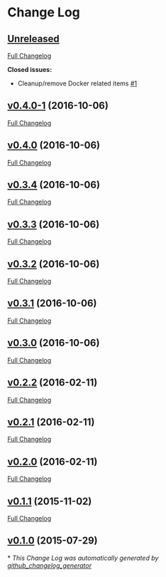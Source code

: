 # Change Log

## [Unreleased](https://github.com/mrlesmithjr/ansible-logstash/tree/HEAD)

[Full Changelog](https://github.com/mrlesmithjr/ansible-logstash/compare/v0.4.0-1...HEAD)

**Closed issues:**

- Cleanup/remove Docker related items [\#1](https://github.com/mrlesmithjr/ansible-logstash/issues/1)

## [v0.4.0-1](https://github.com/mrlesmithjr/ansible-logstash/tree/v0.4.0-1) (2016-10-06)
[Full Changelog](https://github.com/mrlesmithjr/ansible-logstash/compare/v0.4.0...v0.4.0-1)

## [v0.4.0](https://github.com/mrlesmithjr/ansible-logstash/tree/v0.4.0) (2016-10-06)
[Full Changelog](https://github.com/mrlesmithjr/ansible-logstash/compare/v0.3.4...v0.4.0)

## [v0.3.4](https://github.com/mrlesmithjr/ansible-logstash/tree/v0.3.4) (2016-10-06)
[Full Changelog](https://github.com/mrlesmithjr/ansible-logstash/compare/v0.3.3...v0.3.4)

## [v0.3.3](https://github.com/mrlesmithjr/ansible-logstash/tree/v0.3.3) (2016-10-06)
[Full Changelog](https://github.com/mrlesmithjr/ansible-logstash/compare/v0.3.2...v0.3.3)

## [v0.3.2](https://github.com/mrlesmithjr/ansible-logstash/tree/v0.3.2) (2016-10-06)
[Full Changelog](https://github.com/mrlesmithjr/ansible-logstash/compare/v0.3.1...v0.3.2)

## [v0.3.1](https://github.com/mrlesmithjr/ansible-logstash/tree/v0.3.1) (2016-10-06)
[Full Changelog](https://github.com/mrlesmithjr/ansible-logstash/compare/v0.3.0...v0.3.1)

## [v0.3.0](https://github.com/mrlesmithjr/ansible-logstash/tree/v0.3.0) (2016-10-06)
[Full Changelog](https://github.com/mrlesmithjr/ansible-logstash/compare/v0.2.2...v0.3.0)

## [v0.2.2](https://github.com/mrlesmithjr/ansible-logstash/tree/v0.2.2) (2016-02-11)
[Full Changelog](https://github.com/mrlesmithjr/ansible-logstash/compare/v0.2.1...v0.2.2)

## [v0.2.1](https://github.com/mrlesmithjr/ansible-logstash/tree/v0.2.1) (2016-02-11)
[Full Changelog](https://github.com/mrlesmithjr/ansible-logstash/compare/v0.2.0...v0.2.1)

## [v0.2.0](https://github.com/mrlesmithjr/ansible-logstash/tree/v0.2.0) (2016-02-11)
[Full Changelog](https://github.com/mrlesmithjr/ansible-logstash/compare/v0.1.1...v0.2.0)

## [v0.1.1](https://github.com/mrlesmithjr/ansible-logstash/tree/v0.1.1) (2015-11-02)
[Full Changelog](https://github.com/mrlesmithjr/ansible-logstash/compare/v0.1.0...v0.1.1)

## [v0.1.0](https://github.com/mrlesmithjr/ansible-logstash/tree/v0.1.0) (2015-07-29)


\* *This Change Log was automatically generated by [github_changelog_generator](https://github.com/skywinder/Github-Changelog-Generator)*